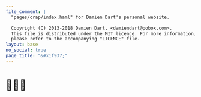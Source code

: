```yaml
---
file_comment: |
  "pages/crap/index.haml" for Damien Dart's personal website.

  Copyright (C) 2013-2018 Damien Dart, <damiendart@pobox.com>.
  This file is distributed under the MIT licence. For more information,
  please refer to the accompanying "LICENCE" file.
layout: base
no_social: true
page_title: "&#x1f937;"
---
```



# &#x1f937;&#x1f937;&#x1f937;

